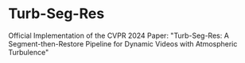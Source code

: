 # Turb-Seg-Res
Official Implementation of the CVPR 2024 Paper: "Turb-Seg-Res: A Segment-then-Restore Pipeline for Dynamic Videos with Atmospheric Turbulence"
